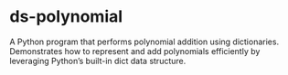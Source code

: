 # ds-polynomial
A Python program that performs polynomial addition using dictionaries. Demonstrates how to represent and add polynomials efficiently by leveraging Python’s built-in dict data structure.
